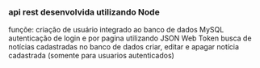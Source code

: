### api rest desenvolvida utilizando Node

funçõe:
criação de usuário integrado ao banco de dados MySQL
autenticação de login e por pagina utilizando JSON Web Token 
busca de notícias cadastradas no banco de dados
criar, editar e apagar notícia cadastrada (somente para usuarios autenticados)

